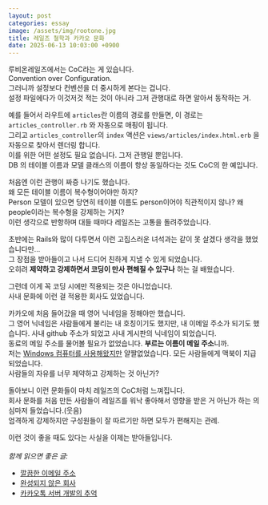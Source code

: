 ```yaml
---
layout: post
categories: essay
image: /assets/img/rootone.jpg
title: 레일즈 철학과 카카오 문화
date: 2025-06-13 10:03:00 +0900
---
```


루비온레일즈에서는 CoC라는 게 있습니다.  
Convention over Configuration.  
그러니까 설정보다 컨벤션을 더 중시하게 본다는 겁니다.  
설정 파일에다가 이것저것 적는 것이 아니라 그저 관행대로 하면 알아서 동작하는 거.

예를 들어서 라우트에 `articles`란 이름의 경로를 만들면, 이 경로는 `articles_controller.rb` 와 자동으로 매핑이 됩니다.   
그리고 `articles_controller`의 `index` 액션은 `views/articles/index.html.erb` 을 자동으로 찾아서 렌더링 합니다.  
이를 위한 어떤 설정도 필요 없습니다. 그저 관행일 뿐입니다.  
DB 의 테이블 이름과 모델 클래스의 이름이 항상 동일하다는 것도 CoC의 한 예입니다.

처음엔 이런 관행이 짜증 나기도 했습니다.  
왜 모든 테이블 이름이 복수형이어야만 하지?  
Person 모델이 있으면 당연히 테이블 이름도 person이어야 직관적이지 않나? 왜 people이라는 복수형을 강제하는 거지?  
이런 생각으로 반항하며 대들 때마다 레일즈는 고통을 돌려주었습니다.  

초반에는 Rails와 많이 다투면서 이런 고집스러운 녀석과는 같이 못 살겠다 생각을 했었습니다만...  
그 장점을 받아들이고 나서 드디어 친하게 지낼 수 있게 되었습니다.  
오히려 **제약하고 강제하면서 코딩이 만사 편해질 수 있구나** 하는 걸 배웠습니다.

그런데 이게 꼭 코딩 시에만 적용되는 것은 아니었습니다.  
사내 문화에 이런 걸 적용한 회사도 있었습니다.

카카오에 처음 들어갔을 때 영어 닉네임을 정해야만 했습니다.  
그 영어 닉네임은 사람들에게 불리는 내 호칭이기도 했지만, 내 이메일 주소가 되기도 했습니다. 사내 github 주소가 되었고 사내 게시판의 닉네임이 되었습니다.  
동료의 메일 주소를 물어볼 필요가 없었습니다. **부르는 이름이 메일 주소**니까.  
저는 [Windows 컴퓨터를 사용해왔지만](/essay/2021/08/25/무슨-운영체제를-가장-좋아하나요.html) 얄짤없었습니다. 모든 사람들에게 맥북이 지급되었습니다.  
사람들의 자유를 너무 제약하고 강제하는 것 아닌가?

돌아보니 이런 문화들이 마치 레일즈의 CoC처럼 느껴집니다.  
회사 문화를 처음 만든 사람들이 레일즈를 워낙 좋아해서 영향을 받은 거 아닌가 하는 의심마저 들었습니다.(웃음)  
엄격하게 강제하지만 구성원들이 잘 따르기만 하면 모두가 편해지는 관례.

이런 것이 좋을 때도 있다는 사실을 이제는 받아들입니다.  
<br>
*함께 읽으면 좋은 글:*
* [깔끔한 이메일 주소](/essay/2025/06/09/neat-email-address.html)
* [완성되지 않은 회사](/essay/2022/05/02/kakao-ten-years.html)
* [카카오톡 서버 개발의 추억](/essay/2022/10/16/kakaotalk-server-development.html)